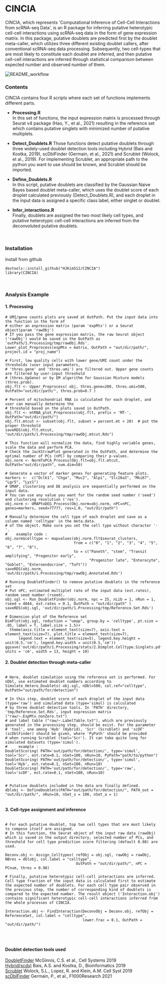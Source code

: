 # CINCIA

CINCIA, which represents 'Computational Inference of Cell-Cell Interactions from scRNA-seq Data', is an R package for inferring putative heterotypic cell-cell interactions using scRNA-seq data in the form of gene expression matrix. In this package, putative doublets are predicted first by the doublet meta-caller, which utilizes three different existing doublet callers, after conventional scRNA-seq data processing. Subsequently, two cell-types that are most likely to constitute each doublet are inferred, and then putative cell-cell interactions are inferred through statistical comparison between expected number and observed number of them.  

![README_workflow](https://user-images.githubusercontent.com/61574172/199141150-ffe983c3-62ab-4bb2-aaa4-afc0e7b61852.png)

### Contents

 CINCIA contains four R scripts where each set of functions implements different parts.  
 
* **Processing.R**  
  In this set of functions, the input expression matrix is processed through Seurat v4 package (Hao, Y., et al., 2021) resulting in the reference set which contains putative singlets with minimized number of putative multiplets.  
  
  
* **Detect_Doublets.R**
  Those functions detect putative doublets through three widely-used doublet detection tools including Hybrid (Bais and Kostka, 2019), scDblFinder (Germain, et al., 2021) and Scrublet (Wolock, et al., 2019). For implementing Scrublet, an appropriate path to the python you want to use should be known, and Scrublet should be imported. 


* **Define_Doublets.R**  
  In this script, putative doublets are classified by the Gaussian Naive Bayes based doublet meta-caller, which uses the doublet score of each droplet calculated previously (Detect_Doublets.R), and each droplet in the input data is assigned a specific class label, either singlet or doublet.


* **Infer_interactions.R**  
  Finally, doublets are assigned the two most likely cell types, and putative heterotypic cell-cell interactions are inferred from the deconvoluted putative doublets.  
<br>

### Installation

Install from github
```
devtools::install_github("HJKim512/CINCIA")
library(CINCIA)
```
<br>

### Analysis Example  


#### 1. Processing


```
# UMI/gene counts plots are saved at OutPath. Put the input data into the function in the form of 
# either an expression matrix (param 'expMtx') or a Seurat object(param 'rawObj')
# If you pass the gene expression matrix, the raw Seurat object ('rawObj') would be saved in the OutPath as 'outPath/1.Processing/tmp/rawObj.Rds'.
Lower_plot_Preprocess(expMtx = matrix, OutPath = "out/dir/path/", project.id = "proj_name")

# First, low quality cells with lower gene/UMI count under the thresholds (user input parameters, 
# 'thres.gene' and 'thres.umi') are filtered out. Upper gene counts are filtered by user-input threshold 
# (thres.UpGene) or by EM algorithm for Gaussian Mixture models (thres.prob).
obj.flt <- Upper_Preprocess( obj, thres.gene=200, thres.umi=500, OutPath="out/dir/path/", thres.prob=0.7 )

# Percent of mitochondrial RNA is calculated for each droplet, and user can manually determine the 
# threshold based on the plots saved in OutPath. 
obj.flt <- mtRNA_plot_Preprocess(obj.flt, prefix = 'MT-', OutPath="out/dir/path/")
obj.flt.mtcut <- subset(obj.flt, subset = percent.mt < 20)  # put the proper threshold
saveRDS(obj.flt.mtcut, "out/dir/path/1.Processing/tmp/rawObj.mtcut.Rds")

# This function will normalize the data, find highly variable genes, scale the data and perform PCA.
# Check the JackStrawPlot generated in the OutPath, and determine the optimal number of PCs (nPC) by comparing their p-values.
obj.norm <- NormToPCA_Process(Obj.flt=obj.flt.mtcut, OutPath="out/dir/path", num.dim=50)

# Generate a vector of marker genes for generating feature plots.
markers <-  c("Dclk1", "Chga", "Muc2", "Alpi", "Slc26a3", "Mki67", "Lgr5", "Lyz1")
# UMAP, clustering and DE analysis are sequentially performed on the input data.
# You can use any value you want for the random seed number ('seed') and clustering resolution ('res').
obj.norm <- UMAPtoDEG_Process(Obj.norm=obj.norm, nPC=nPC, genes=markers, seed=77777, res=1.0, "out/dir/path")

# Manually determine the cell type of each droplet and save as a column named 'celltype' in the meta.data.
# of the object. Make sure you set the cell type without character '-'. 
#    example code :  
obj.norm$celltype <- mapvalues(obj.norm.flt$seurat_clusters, 
                               from = c("0", "1", "2", "3", "4", "5", "6", "7", "8"),
                               to = c("Paneth", "stem", "Transit amplifying", "Progenitor early", 
                                      "Progenitor late", "Enterocyte", "Goblet", "Enteroendocrine", "Tuft")) 
saveRDS(obj.norm, 'out/dir/path/1.Processing/tmp/rawObj.Annotated.Rds')

# Running DoubletFinder() to remove putative doublets in the reference set
# Put nPC, estimated multiplet rate of the input data (est.rates), random seed number (rseed). 
obj.sgl <- Run_DoubletFinder(obj.norm, npc = 25, nLib = 1, nRun = 1, rseed = 4044, est.rates = 0.1, OutPath = "out/dir/path" )
saveRDS(obj.sgl, 'out/dir/path/1.Processing/tmp/Reference.Set.Rds')

# Dimension plot of the Reference set
DimPlot(obj.sgl, reduction = "umap", group.by = 'celltype', pt.size = .05, label = T, label.size = 1.5)+
  theme(axis.title = element_text(size=7), axis.text = element_text(size=7), plot.title = element_text(size=7),
      legend.text = element_text(size=5), legend.key.height = unit(0.5,'cm'), legend.key.width = unit(0.5,'cm'))
ggsave('out/dir/path/1.Processing/stats/2.Dimplot.Celltype.Singlets.pdf', units = 'cm', width = 13, height = 10)

```



#### 2. Doublet detection through meta-caller

```

# Here, doublet simulation using the reference set is performed. For nDbl, use estimated doublet numbers according to  
Simulate_Hetero_Doublets( obj.sgl, nDbl=500, col.ref="celltype", OutPath="out/path/for/detection")

# In this step, doublet score of each droplet of the input data (type='raw') and simulated data (type='simul) is calculated 
# by three doublet detection tools. In 'PATH' directory, 'tmp/Reference.Set.Rds', input expression matrix ("raw/~.ExpMtx.nonZero.txt") 
# and label table ("raw/~.LabelTable.txt"), which are previously generated in the processing step, should be exist. For the parameter 
# 'tool', one among 'Hyb' (Hybrid), 'Scr' (Scrublet) and 'scDF' (scDblFinder) should be given, where 'PyPath' should be provided 
# when running Scrublet (tool='Scr'). It can take quite long for simulated datasets (type='simul').
#     example :
DoubletScoring( PATH='out/path/for/detection/', type='simul', tool='Scr', est.rate=0.1, nSet=100, nRun=10, PyPath="path/to/python")
DoubletScoring( PATH='out/path/for/detection/', type='simul', tool='Hyb', est.rate=0.1, nSet=100, nRun=10)
DoubletScoring( PATH='out/path/for/detection/', type='raw', tool='scDF', est.rate=0.1, nSet=100, nRun=10)


# Putative doublets included in the data are finally defined.
dblobj <- DefineDoublets(PATH="out/path/for/detection/", PATH_out = "out/dir/path/", nRun=10, nSet_s = 100, nSet_a = 1)


```

#### 3. Cell-type assignment and inference

```

# For each putative doublet, top two cell types that are most likely to compose itself are assigned.
# In this function, the Seurat object of the input raw data (rawObj) which is saved in the output directory, selected number of PCs, and threshold for cell type prediction score filtering (default 0.98) are used.

Deconv.obj <- Assign_Celltypes( refObj = obj.sgl, rawObj = rawObj, NBres = dblobj, col.label = "celltype",
                                OutPath = "out/dir/path/", nPC = PCnum, thres = 0.98)
                                
# Finally, putative heterotypic cell-cell interactions are inferred. Cell type fraction of the input data is calculated first to estimate the expected number of doublets. For each cell type pair observed in the previous step, the number of corresponding kind of doublets is compared to the expected number. The result object ('Interaction.obj') contains significant heterotypic cell-cell interactions inferred from the whole processes of CINCIA.

Interaction.obj <- FindInteraction(DeconvObj = Deconv.obj, refObj = ReferenceSet, col.label = "celltype", 
                                   lower.frac = 0.1, OutPath = "out/dir/path/")
                                       
```


<br>

#### Doublet detection tools used

[DoubletFinder](https://github.com/chris-mcginnis-ucsf/DoubletFinder)
McGinnis, C.S. et al., Cell Systems 2019
<br>[Hybrid(scds)](https://github.com/kostkalab/scds)
Bais, A.S. and Kostka, D., Bioinformatics 2019
<br>[Scrublet](https://github.com/swolock/scrublet)
Wolock, S.L., Lopez, R. and Klein, A.M. Cell Syst 2019
<br>[scDblFinder](https://github.com/plger/scDblFinder) 
Germain, P., et al., F1000Research 2021

